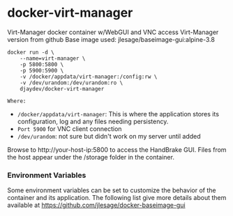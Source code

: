 # docker-virt-manager
Virt-Manager docker container w/WebGUI and VNC access
Virt-Manager version from github
Base image used: jlesage/baseimage-gui:alpine-3.8
```
docker run -d \
    --name=virt-manager \
    -p 5800:5800 \
    -p 5900:5900 \
    -v /docker/appdata/virt-manager:/config:rw \
    -v /dev/urandom:/dev/urandom:ro \
    djaydev/docker-virt-manager
```

    Where:

- `/docker/appdata/virt-manager`: This is where the application stores its configuration, log and any files needing persistency.
- `Port 5900` for VNC client connection
- `/dev/urandom`: not sure but didn't work on my server until added

Browse to http://your-host-ip:5800 to access the HandBrake GUI. Files from the host appear under the /storage folder in the container.

### Environment Variables
Some environment variables can be set to customize the behavior of the container and its application. The following list give more details about them available at https://github.com/jlesage/docker-baseimage-gui
